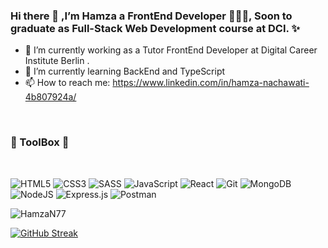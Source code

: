 <h3 align="left"> Hi there 👋 ,I’m Hamza a FrontEnd Developer 🧑🏻‍💻,
Soon to graduate as Full-Stack Web Development course at DCI. ✨
 </h3>

- 🔭 I’m currently working as a Tutor FrontEnd Developer at Digital Career Institute Berlin .
- 🌱 I’m currently learning BackEnd and TypeScript
- 📫 How to reach me: https://www.linkedin.com/in/hamza-nachawati-4b807924a/

<br>

<h3 align="left"> 🔧 ToolBox 🔧</h3>
<br>


![HTML5](https://img.shields.io/badge/html5-%23E34F26.svg?style=for-the-badge&logo=html5&logoColor=white)
![CSS3](https://img.shields.io/badge/css3-%231572B6.svg?style=for-the-badge&logo=css3&logoColor=white)
![SASS](https://img.shields.io/badge/SASS-hotpink.svg?style=for-the-badge&logo=SASS&logoColor=white)
![JavaScript](https://img.shields.io/badge/javascript-%23323330.svg?style=for-the-badge&logo=javascript&logoColor=%23F7DF1E)
![React](https://img.shields.io/badge/react-%2320232a.svg?style=for-the-badge&logo=react&logoColor=%2361DAFB)
![Git](https://img.shields.io/badge/git-%23F05033.svg?style=for-the-badge&logo=git&logoColor=white)
![MongoDB](https://img.shields.io/badge/MongoDB-%234ea94b.svg?style=for-the-badge&logo=mongodb&logoColor=white)
![NodeJS](https://img.shields.io/badge/node.js-6DA55F?style=for-the-badge&logo=node.js&logoColor=white)
![Express.js](https://img.shields.io/badge/express.js-%23404d59.svg?style=for-the-badge&logo=express&logoColor=%2361DAFB)
![Postman](https://img.shields.io/badge/Postman-FF6C37?style=for-the-badge&logo=postman&logoColor=white)

<p align="left"> <img src="https://komarev.com/ghpvc/?username=HamzaN77&label=Profile%20views&style=plastic" alt="HamzaN77" /> </p>

[![GitHub Streak](https://streak-stats.demolab.com/?user=DenverCoder1)](https://git.io/streak-stats)
